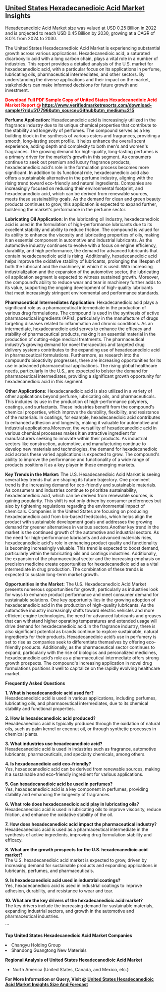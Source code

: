 <h2><a href="https://www.verifiedmarketreports.com/download-sample/?rid=517796&amp;utm_source=Github&amp;utm_medium=215" target="_blank">United States Hexadecanedioic Acid Market</a> Insights</h2><p>Hexadecanedioic Acid Market size was valued at USD 0.25 Billion in 2022 and is projected to reach USD 0.45 Billion by 2030, growing at a CAGR of 8.0% from 2024 to 2030.</p><p><p>The United States Hexadecanedioic Acid Market is experiencing substantial growth across various applications. Hexadecanedioic acid, a saturated dicarboxylic acid with a long carbon chain, plays a vital role in a number of industries. This report provides a detailed analysis of the U.S. market for hexadecanedioic acid, with a particular focus on its applications in perfume, lubricating oils, pharmaceutical intermediates, and other sectors. By understanding the diverse applications and their impact on the market, stakeholders can make informed decisions for future growth and investment.</p><p><strong><p><span class=""><span style="color: #ff0000;"><strong>Download Full PDF Sample Copy of United States Hexadecanedioic Acid Market Report</strong> @ </span><a href="https://www.verifiedmarketreports.com/download-sample/?rid=517796&amp;utm_source=Github&amp;utm_medium=215" target="_blank">https://www.verifiedmarketreports.com/download-sample/?rid=517796&amp;utm_source=Github&amp;utm_medium=215</a></span></p></strong></p><p><strong>Perfume Application:</strong> Hexadecanedioic acid is increasingly utilized in the fragrance industry due to its unique chemical properties that contribute to the stability and longevity of perfumes. The compound serves as a key building block in the synthesis of various esters and fragrances, providing a smooth, long-lasting scent profile. It helps enhance the overall scent experience, adding depth and complexity to both men's and women's fragrances. The growing demand for high-quality, long-lasting perfumes is a primary driver for the market's growth in this segment. As consumers continue to seek out premium and luxury fragrance products, hexadecanedioic acid's role in the formulation process becomes more significant. In addition to its functional role, hexadecanedioic acid also offers a sustainable alternative in the perfume industry, aligning with the rising trend toward eco-friendly and natural ingredients. Companies are increasingly focused on reducing their environmental footprint, and hexadecanedioic acid, which can be derived from renewable sources, meets these sustainability goals. As the demand for clean and green beauty products continues to grow, this application is expected to expand further, bolstering the market's performance in the perfume sector.<p><strong>Lubricating Oil Application:</strong> In the lubricating oil industry, hexadecanedioic acid is used in the formulation of high-performance lubricants due to its excellent stability and ability to reduce friction. The compound is valued for its ability to enhance the viscosity and lubricating properties of oils, making it an essential component in automotive and industrial lubricants. As the automotive industry continues to evolve with a focus on engine efficiency, durability, and high performance, the demand for advanced lubricants that contain hexadecanedioic acid is rising. Additionally, hexadecanedioic acid helps improve the oxidative stability of lubricants, prolonging the lifespan of both the lubricant and the machinery in which it is used. With increasing industrialization and the expansion of the automotive sector, the lubricating oil application segment is expected to witness sustained growth. Moreover, the compound’s ability to reduce wear and tear in machinery further adds to its value, supporting the ongoing development of high-quality lubricants that meet increasingly stringent environmental and performance standards.<p><strong>Pharmaceutical Intermediates Application:</strong> Hexadecanedioic acid plays a significant role as a pharmaceutical intermediate in the production of various drug formulations. The compound is used in the synthesis of active pharmaceutical ingredients (APIs), particularly in the manufacture of drugs targeting diseases related to inflammation and chronic conditions. As an intermediate, hexadecanedioic acid serves to enhance the efficacy and stability of pharmaceutical products, making it an essential material in the production of cutting-edge medical treatments. The pharmaceutical industry’s growing demand for novel therapeutics and targeted drug delivery systems contributes to the expanding use of hexadecanedioic acid in pharmaceutical formulations. Furthermore, as research into the compound’s bioactivity progresses, there are increasing opportunities for its use in advanced pharmaceutical applications. The rising global healthcare needs, particularly in the U.S., are expected to bolster the demand for pharmaceutical intermediates, providing a significant growth opportunity for hexadecanedioic acid in this segment.<p><strong>Other Applications:</strong> Hexadecanedioic acid is also utilized in a variety of other applications beyond perfume, lubricating oils, and pharmaceuticals. This includes its use in the production of high-performance polymers, coatings, and surfactants. These industries benefit from the compound's chemical properties, which improve the durability, flexibility, and resistance of the materials. In coatings, for example, hexadecanedioic acid contributes to enhanced adhesion and longevity, making it valuable for automotive and industrial applications.Moreover, the versatility of hexadecanedioic acid in various chemical processes makes it an attractive ingredient for manufacturers seeking to innovate within their products. As industrial sectors like construction, automotive, and manufacturing continue to develop new materials and technologies, the demand for hexadecanedioic acid across these varied applications is expected to grow. The compound's ability to improve the performance and functionality of a wide range of products positions it as a key player in these emerging markets.<p><strong>Key Trends in the Market:</strong> The U.S. Hexadecanedioic Acid Market is seeing several key trends that are shaping its future trajectory. One prominent trend is the increasing demand for eco-friendly and sustainable materials. As consumers and industries continue to prioritize sustainability, hexadecanedioic acid, which can be derived from renewable sources, is gaining popularity. This shift is not only driven by consumer preferences but also by tightening regulations regarding the environmental impact of chemicals. Companies in the United States are focusing on producing hexadecanedioic acid from bio-based feedstocks, which helps align the product with sustainable development goals and addresses the growing demand for greener alternatives in various sectors.Another key trend in the market is the continued growth of the automotive and industrial sectors. As the need for high-performance lubricants and advanced materials rises, hexadecanedioic acid's role in enhancing product quality and functionality is becoming increasingly valuable. This trend is expected to boost demand, particularly within the lubricating oils and coatings industries. Additionally, the expansion of the pharmaceutical sector and the increasing emphasis on precision medicine create opportunities for hexadecanedioic acid as a vital intermediate in drug production. The combination of these trends is expected to sustain long-term market growth.<p><strong>Opportunities in the Market:</strong> The U.S. Hexadecanedioic Acid Market presents numerous opportunities for growth, particularly as industries look for ways to enhance product performance and meet consumer demand for sustainable solutions. One key opportunity lies in the growing adoption of hexadecanedioic acid in the production of high-quality lubricants. As the automotive industry increasingly shifts toward electric vehicles and more efficient engine technologies, the need for advanced lubricants and greases that can withstand higher operating temperatures and extended usage will drive demand for hexadecanedioic acid.In the fragrance industry, there is also significant potential as brands continue to explore sustainable, natural ingredients for their products. Hexadecanedioic acid’s use in perfumery is set to rise as companies seek to differentiate themselves by offering eco-friendly products. Additionally, as the pharmaceutical sector continues to expand, particularly with the rise of biologics and personalized medicines, hexadecanedioic acid’s role as a pharmaceutical intermediate offers strong growth prospects. The compound's increasing application in novel drug formulations positions it well to capitalize on the rapidly evolving healthcare market.<p><strong>Frequently Asked Questions</strong></p><p><strong>1. What is hexadecanedioic acid used for?</strong><br>Hexadecanedioic acid is used in various applications, including perfumes, lubricating oils, and pharmaceutical intermediates, due to its chemical stability and functional properties.</p><p><strong>2. How is hexadecanedioic acid produced?</strong><br>Hexadecanedioic acid is typically produced through the oxidation of natural oils, such as palm kernel or coconut oil, or through synthetic processes in chemical plants.</p><p><strong>3. What industries use hexadecanedioic acid?</strong><br>Hexadecanedioic acid is used in industries such as fragrance, automotive lubricants, pharmaceuticals, and specialty chemicals, among others.</p><p><strong>4. Is hexadecanedioic acid eco-friendly?</strong><br>Yes, hexadecanedioic acid can be derived from renewable sources, making it a sustainable and eco-friendly ingredient for various applications.</p><p><strong>5. Can hexadecanedioic acid be used in perfumes?</strong><br>Yes, hexadecanedioic acid is a key component in perfumes, providing stability and enhancing the longevity of fragrances.</p><p><strong>6. What role does hexadecanedioic acid play in lubricating oils?</strong><br>Hexadecanedioic acid is used in lubricating oils to improve viscosity, reduce friction, and enhance the oxidative stability of the oil.</p><p><strong>7. How does hexadecanedioic acid impact the pharmaceutical industry?</strong><br>Hexadecanedioic acid is used as a pharmaceutical intermediate in the synthesis of active ingredients, improving drug formulation stability and efficacy.</p><p><strong>8. What are the growth prospects for the U.S. hexadecanedioic acid market?</strong><br>The U.S. hexadecanedioic acid market is expected to grow, driven by increasing demand for sustainable products and expanding applications in lubricants, perfumes, and pharmaceuticals.</p><p><strong>9. Is hexadecanedioic acid used in industrial coatings?</strong><br>Yes, hexadecanedioic acid is used in industrial coatings to improve adhesion, durability, and resistance to wear and tear.</p><p><strong>10. What are the key drivers of the hexadecanedioic acid market?</strong><br>The key drivers include the increasing demand for sustainable materials, expanding industrial sectors, and growth in the automotive and pharmaceutical industries.</p>```</p><p><strong>Top United States Hexadecanedioic Acid Market Companies</strong></p><div data-test-id=""><p><li>Changyu Holding Group</li><li> Shandong Guangtong New Materials</li></p><div><strong>Regional Analysis of&nbsp;United States Hexadecanedioic Acid Market</strong></div><ul><li dir="ltr"><p dir="ltr">North America&nbsp;(United States, Canada, and Mexico, etc.)</p></li></ul><p><strong>For More Information or Query, Visit @&nbsp;</strong><strong><a href="https://www.verifiedmarketreports.com/product/hexadecanedioic-acid-market/?utm_source=Github&amp;utm_medium=215" target="_blank">United States Hexadecanedioic Acid Market Insights Size And Forecast</a></strong></p></div>
